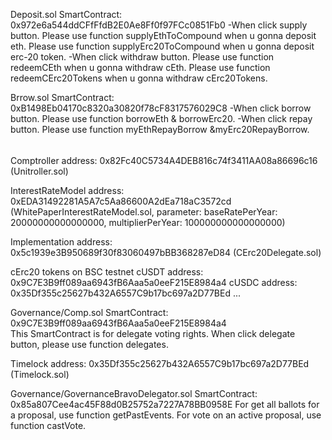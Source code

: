Deposit.sol SmartContract: 0x972e6a544ddCFfFfdB2E0Ae8Ff0f97FCc0851Fb0
    -When click supply button.
        Please use function supplyEthToCompound when u gonna deposit eth.
        Please use function supplyErc20ToCompound when u gonna deposit erc-20 token.
    -When click withdraw button.
        Please use function redeemCEth when u gonna withdraw cEth.
        Please use function redeemCErc20Tokens when u gonna withdraw cErc20Tokens.

Brrow.sol SmartContract: 0xB1498Eb04170c8320a30820f78cF8317576029C8
    -When click borrow button.
        Please use function borrowEth & borrowErc20.
    -When click repay button.
        Please use function myEthRepayBorrow &myErc20RepayBorrow.


######
Comptroller address: 0x82Fc40C5734A4DEB816c74f3411AA08a86696c16 (Unitroller.sol)

InterestRateModel address: 0xEDA31492281A5A7c5Aa86600A2dEa718aC3572cd
(WhitePaperInterestRateModel.sol, parameter: baseRatePerYear: 20000000000000000, multiplierPerYear: 100000000000000000) 

Implementation address: 0x5c1939e3B950689f30f83060497bBB368287eD84 (CErc20Delegate.sol)

cErc20 tokens on BSC testnet
    cUSDT address: 0x9C7E3B9ff089aa6943fB6Aaa5a0eeF215E8984a4
    cUSDC address: 0x35Df355c25627b432A6557C9b17bc697a2D77BEd
    ...

Governance/Comp.sol SmartContract: 0x9C7E3B9ff089aa6943fB6Aaa5a0eeF215E8984a4  
    This SmartContract is for delegate voting rights.
    When click delegate button, please use function delegates.

Timelock address: 0x35Df355c25627b432A6557C9b17bc697a2D77BEd (Timelock.sol)

Governance/GovernanceBravoDelegator.sol SmartContract: 0x85a807Cee4ac45F88d0B25752a7227A78BB0958E
    For get all ballots for a proposal, use function getPastEvents.
    For vote on an active proposal, use function castVote.
